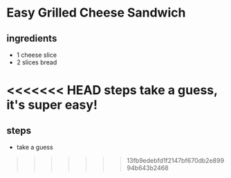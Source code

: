 # Easy Grilled Cheese Sandwich

## ingredients
* 1 cheese slice
* 2 slices bread

<<<<<<< HEAD
steps
take a guess, it's super easy!
=======
## steps
* take a guess
>>>>>>> 13fb9edebfd1f2147bf670db2e89994b643b2468
